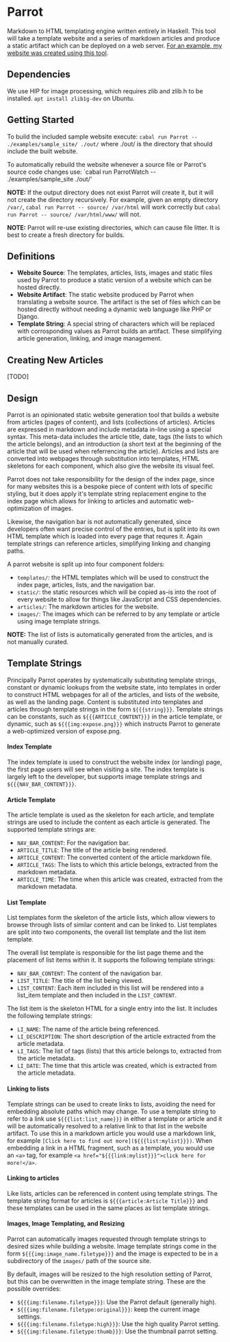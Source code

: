 # Parrot

Markdown to HTML templating engine written entirely in Haskell. This tool
will take a template website and a series of markdown articles and produce
a static artifact which can be deployed on a web server. [For an example, my website was created using this tool](https://parsed.dev).

## Dependencies

We use HIP for image processing, which requires zlib and zlib.h to be installed. `apt install zlib1g-dev` on Ubuntu.

## Getting Started

To build the included sample website execute: `cabal run Parrot -- ./examples/sample_site/ ./out/` where ./out/ is the directory that should include the built website.

To automatically rebuild the website whenever a source file or Parrot's source code changes use: `cabal run ParrotWatch -- ./examples/sample_site ./out/'

__NOTE:__ If the output directory does not exist Parrot will create it, but it will not create the directory recursively. For example, given an empty directory `/var/`, `cabal run Parrot -- source/ /var/html` will work correctly but `cabal run Parrot -- source/ /var/html/www/` will not.

__NOTE:__ Parrot will re-use existing directories, which can cause file litter. It is best to create a fresh directory for builds.

## Definitions

- __Website Source__: The templates, articles, lists, images and static files used by Parrot to produce a static version of a website which can be hosted directly.
- __Website Artifact__: The static website produced by Parrot when translating a website source. The artifact is the set of files which can be hosted directly without needing a dynamic web language like PHP or Django.
- __Template String__: A special string of characters which will be replaced with corrosponding values as Parrot builds an artifact. These simplifying article generation, linking, and image management.

## Creating New Articles

[TODO]

## Design

Parrot is an opinionated static website generation tool that builds a website
from articles (pages of content), and lists (collections of articles). Articles
are expressed in markdown and include metadata in-line using a special
syntax. This meta-data includes the article title, date, tags (the lists to
which the article belongs), and an introduction (a short text at the beginning
of the article that will be used when referrencing the article). Articles
and lists are converted into webpages through substitution into templates,
HTML skeletons for each component, which also give the website its visual feel.

Parrot does not take responsibility for the design of the index page, since for
many websites this is a bespoke piece of content with lots of specific styling,
but it does apply it's template string replacement engine to the index page
which allows for linking to articles and automatic web-optimization of images.

Likewise, the navigation bar is not automatically generated, since developers
often want precise control of the entries, but is split into its own HTML
template which is loaded into every page that requres it. Again template
strings can reference articles, simplifying linking and changing paths.

A parrot website is split up into four component folders:
- `templates/`: the HTML templates which will be used to construct the index page, articles, lists, and the navigation bar.
- `static/`: the static resources which will be copied as-is into the root of every website to allow for things like JavaScript and CSS dependencies.
- `articles/`: The markdown articles for the website.
- `images/`: The images which can be referred to by any template or article using image template strings.

__NOTE:__ The list of lists is automatically generated from the articles, and
is not manually curated.

## Template Strings

Principally Parrot operates by systematically substituting template strings,
constant or dynamic lookups from the website state, into templates in order to
construct HTML webpages for all of the articles, and lists of the website, as
well as the landing page. Content is substituted into templates and articles
through template strings in the form `${{{string}}}`. Template strings can
be constants, such as `${{{ARTICLE_CONTENT}}}` in the article template, or
dynamic, such as `${{{img:expose.png}}}` which instructs Parrot to generate
a web-optimized version of expose.png.

#### Index Template

The index template is used to construct the website index (or landing)
page, the first page users will see when visiting a site. The index template
is largely left to the developer, but supports image template strings and
`${{{NAV_BAR_CONTENT}}}`.

#### Article Template

The article template is used as the skeleton for each article, and template strings are used to include the content as each article is generated. The supported template strings are:
- `NAV_BAR_CONTENT`: For the navigation bar.
- `ARTICLE_TITLE`: The title of the article being rendered.
- `ARTICLE_CONTENT`: The converted content of the article markdown file.
- `ARTICLE_TAGS`: The lists to which this article belongs, extracted from the markdown metadata.
- `ARTICLE_TIME`: The time when this article was created, extracted from the markdown metadata.

#### List Template

List templates form the skeleton of the article lists, which allow viewers to browse through lists of similar content and can be linked to. List templates are split into two components, the overall list template and the list item template.

The overall list template is responsible for the list page theme and the placement of list items within it. It supports the following template strings:
- `NAV_BAR_CONTENT`: The content of the navigation bar.
- `LIST_TITLE`: The title of the list being viewed.
- `LIST_CONTENT`: Each item included in this list will be rendered into a list_item template and then included in the `LIST_CONTENT`.

The list item is the skeleton HTML for a single entry into the list. It includes the following template strings:
- `LI_NAME`: The name of the article being referenced.
- `LI_DESCRIPTION`: The short description of the article extracted from the article metadata.
- `LI_TAGS`: The list of tags (lists) that this article belongs to, extracted from the article metadata.
- `LI_DATE`: The time that this article was created, which is extracted from the article metadata.

#### Linking to lists

Template strings can be used to create links to lists, avoiding the need
for embedding absolute paths which may change. To use a template string to
refer to a link use `${{{list:list_name}}}` in either a template or article
and it will be automatically resolved to a relative link to that list in the
website artifact. To use this in a markdown article you would use a markdown
link, for example `[Click here to find out more](${{{list:mylist}}})`. When
embedding a link in a HTML fragment, such as a template, you would use an
`<a>` tag, for example `<a href="${{{link:mylist}}}">click here for more!</a>`.

#### Linking to articles

Like lists, articles can be referenced in content using template strings. The
template string format for articles is `${{{article:Article Title}}}` and
these templates can be used in the same places as list template strings.

#### Images, Image Templating, and Resizing

Parrot can automatically images requested through template strings to desired sizes while building a website. Image template strings come in the form `${{{img:image_name.filetype}}}` and the image is expected to be in a subdirectory of the `images/` path of the source site.

By default, images will be resized to the high resolution setting of Parrot, but this can be overwritten in the image template string. These are the possible overrides:
- `${{{img:filename.filetype}}}`: Use the Parrot default (generally high).
- `${{{img:filename.filetype:original}}}`: keep the current image settings.
- `${{{img:filename.filetype:high}}}`: Use the high quality Parrot setting.
- `${{{img:filename.filetype:thumb}}}`: Use the thumbnail parrot setting.
